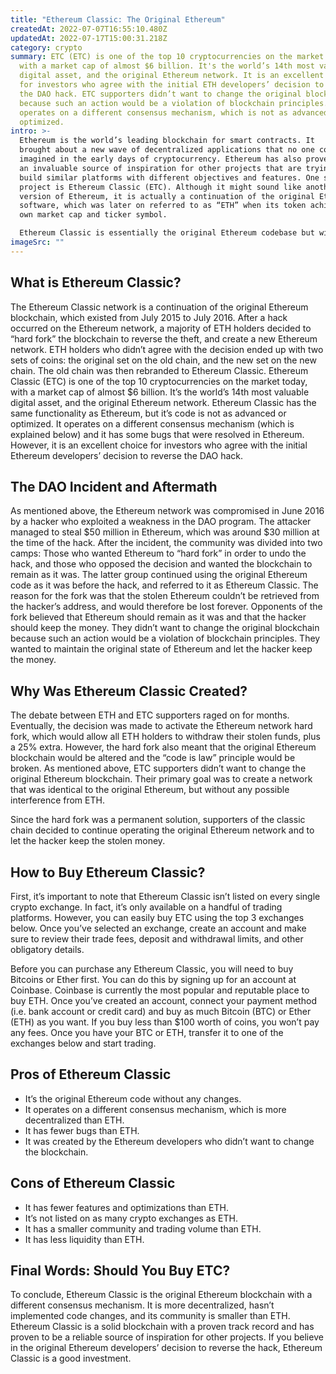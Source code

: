 ```yaml
---
title: "Ethereum Classic: The Original Ethereum"
createdAt: 2022-07-07T16:55:10.480Z
updatedAt: 2022-07-17T15:00:31.218Z
category: crypto
summary: ETC (ETC) is one of the top 10 cryptocurrencies on the market today,
  with a market cap of almost $6 billion. It's the world’s 14th most valuable
  digital asset, and the original Ethereum network. It is an excellent choice
  for investors who agree with the initial ETH developers’ decision to reverse
  the DAO hack. ETC supporters didn’t want to change the original blockchain
  because such an action would be a violation of blockchain principles. It
  operates on a different consensus mechanism, which is not as advanced or
  optimized.
intro: >-
  Ethereum is the world’s leading blockchain for smart contracts. It
  brought about a new wave of decentralized applications that no one could have
  imagined in the early days of cryptocurrency. Ethereum has also proven to be
  an invaluable source of inspiration for other projects that are trying to
  build similar platforms with different objectives and features. One such
  project is Ethereum Classic (ETC). Although it might sound like another
  version of Ethereum, it is actually a continuation of the original Ethereum
  software, which was later on referred to as “ETH” when its token achieved its
  own market cap and ticker symbol. 

  Ethereum Classic is essentially the original Ethereum codebase but with unrestricted miner checks, increased gas costs, and general code optimisations. Think of ETC as the anti-ETH; a blockchain that allows developers to deploy applications without any possible malicious interference from miners or anyone else who may control ETH in the future. Below you will find all you need to know about Ethereum Classic, how it differs from "new" Ethereum, and how you can buy ETC.
imageSrc: ""
---
```


## What is Ethereum Classic?

The Ethereum Classic network is a continuation of the original Ethereum blockchain, which existed from July 2015 to July 2016. After a hack occurred on the Ethereum network, a majority of ETH holders decided to “hard fork” the blockchain to reverse the theft, and create a new Ethereum network. ETH holders who didn’t agree with the decision ended up with two sets of coins: the original set on the old chain, and the new set on the new chain. The old chain was then rebranded to Ethereum Classic. Ethereum Classic (ETC) is one of the top 10 cryptocurrencies on the market today, with a market cap of almost $6 billion. It’s the world’s 14th most valuable digital asset, and the original Ethereum network.
Ethereum Classic has the same functionality as Ethereum, but it’s code is not as advanced or optimized. It operates on a different consensus mechanism (which is explained below) and it has some bugs that were resolved in Ethereum. However, it is an excellent choice for investors who agree with the initial Ethereum developers’ decision to reverse the DAO hack.

## The DAO Incident and Aftermath

As mentioned above, the Ethereum network was compromised in June 2016 by a hacker who exploited a weakness in the DAO program. The attacker managed to steal $50 million in Ethereum, which was around $30 million at the time of the hack. After the incident, the community was divided into two camps: Those who wanted Ethereum to “hard fork” in order to undo the hack, and those who opposed the decision and wanted the blockchain to remain as it was. The latter group continued using the original Ethereum code as it was before the hack, and referred to it as Ethereum Classic.
The reason for the fork was that the stolen Ethereum couldn’t be retrieved from the hacker’s address, and would therefore be lost forever. Opponents of the fork believed that Ethereum should remain as it was and that the hacker should keep the money. They didn’t want to change the original blockchain because such an action would be a violation of blockchain principles. They wanted to maintain the original state of Ethereum and let the hacker keep the money.

## Why Was Ethereum Classic Created?

The debate between ETH and ETC supporters raged on for months. Eventually, the decision was made to activate the Ethereum network hard fork, which would allow all ETH holders to withdraw their stolen funds, plus a 25% extra. However, the hard fork also meant that the original Ethereum blockchain would be altered and the “code is law” principle would be broken. As mentioned above, ETC supporters didn’t want to change the original Ethereum blockchain. Their primary goal was to create a network that was identical to the original Ethereum, but without any possible interference from ETH.

Since the hard fork was a permanent solution, supporters of the classic chain decided to continue operating the original Ethereum network and to let the hacker keep the stolen money.

## How to Buy Ethereum Classic?

First, it’s important to note that Ethereum Classic isn’t listed on every single crypto exchange. In fact, it’s only available on a handful of trading platforms. However, you can easily buy ETC using the top 3 exchanges below. Once you’ve selected an exchange, create an account and make sure to review their trade fees, deposit and withdrawal limits, and other obligatory details. 

Before you can purchase any Ethereum Classic, you will need to buy Bitcoins or Ether first. You can do this by signing up for an account at Coinbase. Coinbase is currently the most popular and reputable place to buy ETH. Once you’ve created an account, connect your payment method (i.e. bank account or credit card) and buy as much Bitcoin (BTC) or Ether (ETH) as you want. If you buy less than $100 worth of coins, you won’t pay any fees. Once you have your BTC or ETH, transfer it to one of the exchanges below and start trading.

## Pros of Ethereum Classic

- It’s the original Ethereum code without any changes.
- It operates on a different consensus mechanism, which is more decentralized than ETH.
- It has fewer bugs than ETH.
- It was created by the Ethereum developers who didn’t want to change the blockchain.

## Cons of Ethereum Classic

- It has fewer features and optimizations than ETH.
- It’s not listed on as many crypto exchanges as ETH.
- It has a smaller community and trading volume than ETH.
- It has less liquidity than ETH.

## Final Words: Should You Buy ETC?

To conclude, Ethereum Classic is the original Ethereum blockchain with a different consensus mechanism. It is more decentralized, hasn’t implemented code changes, and its community is smaller than ETH. Ethereum Classic is a solid blockchain with a proven track record and has proven to be a reliable source of inspiration for other projects. If you believe in the original Ethereum developers’ decision to reverse the hack, Ethereum Classic is a good investment.
